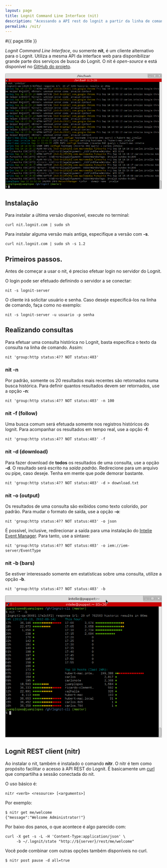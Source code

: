 ```yaml
---
layout: page
title: Lognit Command Line Interface (nit)
description: "Acessando a API rest do lognit a partir da linha de comando"
permalink: /nit/
---
```

#{{ page.title }}

_Lognit Command Line Interface_, ou somente **nit**, é um cliente alternativo para o Lognit. Utiliza a mesma API da interface web para disponibilizar grande parte dos serviços de busca do Lognit. O nit é _open-source_ e está disponível no [GitHub do projeto](http://github.com/intelie/lognit-cli).

![Exemplo de busca com o nit](/public/assets/search_nit.png "Estatísticas com o nit")

## Instalação

Para instalar a última versão disponível, execute no terminal:

    curl nit.lognit.com | sudo sh

Para instalar alguma versão mais antiga, especifique a versão com **-s**.

    curl nit.lognit.com | sudo sh -s 1.2

## Primeiros passos.

Antes de começar a usar o nit, é preciso efetuar login no servidor do Lognit.

O login pode ser efetuado definindo o servidor a se conectar:

    nit -s lognit-server

O cliente irá solicitar usuário e senha. Caso deseje especificá-los na linha de comando, faça como no exemplo:

    nit -s lognit-server -u usuario -p senha

## Realizando consultas

Para efetuar uma consulta histórica no Lognit, basta específica o texto da consulta na linha de comando. Assim:

    nit 'group:http status:4?? NOT status:403'

### nit -n

Por padrão, somente os 20 resultados mais recentes são retornados numa busca histórica. Para definir quantos resultados devem ser retornados, use a opção **-n**:

    nit 'group:http status:4?? NOT status:403' -n 100

### nit -f (follow)

Uma busca comum será efetuada somente nos registros históricos do lognit. Para acompanhar os resultados em tempo real, use a opção **-f**:

    nit 'group:http status:4?? NOT status:403' -f


### nit -d (download)

Para fazer download de **todos** os resultados de uma consulta, use a opção **-d**. O resultado será escrito na _saída padrão_. Redirecione para um arquivo ou pipe, caso deseje. Tenha em mente que pode demorar bastante.

    nit 'group:http status:4?? NOT status:403' -d > download.txt

### nit -o (output)

Os resultados de uma consulta são exibidos como texto colorido, por padrão. Para mudar o formato de saída, use a opção **-o**:

    nit 'group:http status:4?? NOT status:403' -o json

É possível, inclusive, redirecionar a saída para uma instalação do [Intelie Event Manager](http://www.intelie.com/products/iem). Para tanto, use a sintaxe:

    nit 'group:http status:4?? NOT status:403' -o iem://iem-server/EventType

### nit -b (bars)

Se estiver interessado somente em estatísticas sobre uma consulta, utilize a opção **-b**.

    nit 'group:http status:4?? NOT status:403' -b

![Estatísticas com o nit](/public/assets/stats_nit.png "Estatísticas com o nit")

## Lognit REST client (nitr) <a name="nitr">&nbsp;</a>

Ao instalar o nit, também é instalado o comando **nitr**. O nitr é tem como propósito facilitar o acesso à API REST do Lognit. É basicamente um [curl](http://curl.haxx.se/) que compartilha a sessão conectada do nit.

O uso básico é:

    nitr <verb> <resource> [<arguments>]

Por exemplo:

    $ nitr get me/welcome
    {"message":"Welcome Administrator!"}

Por baixo dos panos, o que acontece é algo parecido com:

    curl -X get -s -L -H 'Content-Type:application/json' \ 
         -b ~/.lognit/state "http://${server}/rest/me/welcome"


Você pode combinar com outras opções também disponíveis no curl.

    $ nitr post pause -d all=true

